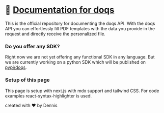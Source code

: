 # 📄 [Documentation for doqs](https://docs.doqs.dev) 
This is the official repository for documenting the doqs API.
With the doqs API you can effortlessly fill PDF templates 
with the data you provide in the request and directly receive 
the personalized file.


### Do you offer any SDK?
Right now we are not yet offering any functional SDK in any language. 
But we are currently working on a python SDK which will be published on [pypi/doqs](https://pypi.org/project/doqs).


### Setup of this page 
This page is setup with next.js with mdx support and tailwind CSS.
For code examples react-syntax-highlighter is used. 


created with ❤️ by Dennis